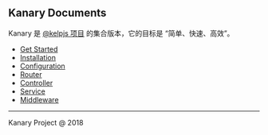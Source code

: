 ## Kanary Documents

Kanary 是 [@kelpjs 项目](https://github.com/kelpjs) 的集合版本，它的目标是 “简单、快速、高效”。

+ [Get Started](./guide.md)
+ [Installation](./installation.md)
+ [Configuration](./configuration.md)
+ [Router](./router.md)
+ [Controller](./controller.md)
+ [Service](./service.md)
+ [Middleware](./middleware.md)

---
Kanary Project @ 2018